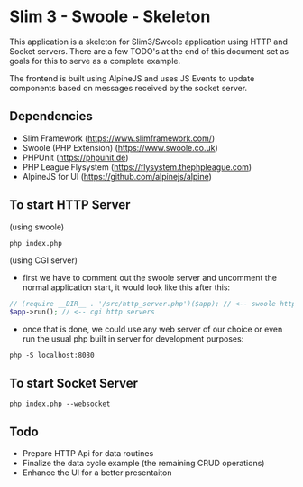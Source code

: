 # Slim 3 - Swoole - Skeleton

This application is a skeleton for Slim3/Swoole application using HTTP and Socket servers. There are a few TODO's at the end of this document set as goals for this to serve as a complete example.

The frontend is built using AlpineJS and uses JS Events to update components based on messages received by the socket server.

## Dependencies

- Slim Framework (https://www.slimframework.com/)
- Swoole (PHP Extension) (https://www.swoole.co.uk)
- PHPUnit (https://phpunit.de)
- PHP League Flysystem (https://flysystem.thephpleague.com)
- AlpineJS for UI (https://github.com/alpinejs/alpine)

## To start HTTP Server

(using swoole)
```shell
php index.php
```

(using CGI server)
- first we have to comment out the swoole server and uncomment the normal application start, it would look like this after this:
```php
// (require __DIR__ . '/src/http_server.php')($app); // <-- swoole http server
$app->run(); // <-- cgi http servers
```
- once that is done, we could use any web server of our choice or even run the usual php built in server for development purposes:
```shell
php -S localhost:8080
```

## To start Socket Server

```shell
php index.php --websocket
```

## Todo

- Prepare HTTP Api for data routines
- Finalize the data cycle example (the remaining CRUD operations)
- Enhance the UI for a better presentaiton